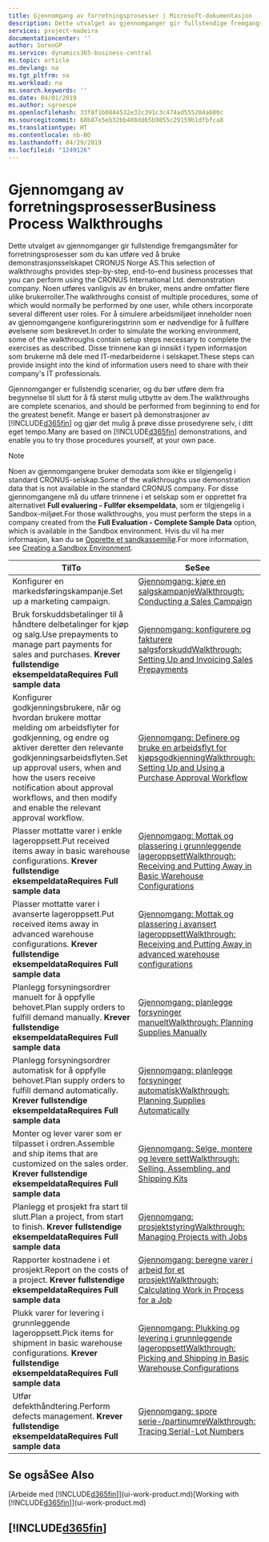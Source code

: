 ```yaml
---
title: Gjennomgang av forretningsprosesser | Microsoft-dokumentasjon
description: Dette utvalget av gjennomganger gir fullstendige fremgangsmåter for forretningsprosesser som du kan utføre ved å bruke demonstrasjonsselskapet CRONUS Norge AS. Noen utføres vanligvis av én bruker, mens andre omfatter flere ulike brukerroller. For å simulere arbeidsmiljøet inneholder noen av gjennomgangene konfigureringstrinn som er nødvendige for å fullføre øvelsene som beskrevet. Disse trinnene kan gi innsikt i typen informasjon som brukerne må dele med IT-medarbeiderne i selskapet.
services: project-madeira
documentationcenter: ''
author: SorenGP
ms.service: dynamics365-business-central
ms.topic: article
ms.devlang: na
ms.tgt_pltfrm: na
ms.workload: na
ms.search.keywords: ''
ms.date: 04/01/2019
ms.author: sgroespe
ms.openlocfilehash: 33f8f1b0844532e32c391c3c474ad555204a600c
ms.sourcegitcommit: 60b87e5eb32bb408dd65b9855c29159b1dfbfca8
ms.translationtype: HT
ms.contentlocale: nb-NO
ms.lasthandoff: 04/29/2019
ms.locfileid: "1249126"
---
```

# <a name="business-process-walkthroughs"></a><span data-ttu-id="e1b51-106">Gjennomgang av forretningsprosesser</span><span class="sxs-lookup"><span data-stu-id="e1b51-106">Business Process Walkthroughs</span></span>
<span data-ttu-id="e1b51-107">Dette utvalget av gjennomganger gir fullstendige fremgangsmåter for forretningsprosesser som du kan utføre ved å bruke demonstrasjonsselskapet CRONUS Norge AS.</span><span class="sxs-lookup"><span data-stu-id="e1b51-107">This selection of walkthroughs provides step-by-step, end-to-end business processes that you can perform using the CRONUS International Ltd. demonstration company.</span></span> <span data-ttu-id="e1b51-108">Noen utføres vanligvis av én bruker, mens andre omfatter flere ulike brukerroller.</span><span class="sxs-lookup"><span data-stu-id="e1b51-108">The walkthroughs consist of multiple procedures, some of which would normally be performed by one user, while others incorporate several different user roles.</span></span> <span data-ttu-id="e1b51-109">For å simulere arbeidsmiljøet inneholder noen av gjennomgangene konfigureringstrinn som er nødvendige for å fullføre øvelsene som beskrevet.</span><span class="sxs-lookup"><span data-stu-id="e1b51-109">In order to simulate the working environment, some of the walkthroughs contain setup steps necessary to complete the exercises as described.</span></span> <span data-ttu-id="e1b51-110">Disse trinnene kan gi innsikt i typen informasjon som brukerne må dele med IT-medarbeiderne i selskapet.</span><span class="sxs-lookup"><span data-stu-id="e1b51-110">These steps can provide insight into the kind of information users need to share with their company's IT professionals.</span></span>  

 <span data-ttu-id="e1b51-111">Gjennomganger er fullstendig scenarier, og du bør utføre dem fra begynnelse til slutt for å få størst mulig utbytte av dem.</span><span class="sxs-lookup"><span data-stu-id="e1b51-111">The walkthroughs are complete scenarios, and should be performed from beginning to end for the greatest benefit.</span></span> <span data-ttu-id="e1b51-112">Mange er basert på demonstrasjoner av [!INCLUDE[d365fin](includes/d365fin_md.md)] og gjør det mulig å prøve disse prosedyrene selv, i ditt eget tempo.</span><span class="sxs-lookup"><span data-stu-id="e1b51-112">Many are based on [!INCLUDE[d365fin](includes/d365fin_md.md)] demonstrations, and enable you to try those procedures yourself, at your own pace.</span></span>  

> [!NOTE]
> <span data-ttu-id="e1b51-113">Noen av gjennomgangene bruker demodata som ikke er tilgjengelig i standard CRONUS-selskap.</span><span class="sxs-lookup"><span data-stu-id="e1b51-113">Some of the walkthroughs use demonstration data that is not available in the standard CRONUS company.</span></span> <span data-ttu-id="e1b51-114">For disse gjennomgangene må du utføre trinnene i et selskap som er opprettet fra alternativet **Full evaluering - Fullfør eksempeldata**, som er tilgjengelig i Sandbox-miljøet.</span><span class="sxs-lookup"><span data-stu-id="e1b51-114">For those walkthroughs, you must perform the steps in a company created from the **Full Evaluation - Complete Sample Data** option, which is available in the Sandbox environment.</span></span> <span data-ttu-id="e1b51-115">Hvis du vil ha mer informasjon, kan du se [Opprette et sandkassemiljø](across-how-create-sandbox-environment.md).</span><span class="sxs-lookup"><span data-stu-id="e1b51-115">For more information, see [Creating a Sandbox Environment](across-how-create-sandbox-environment.md).</span></span>

|<span data-ttu-id="e1b51-116">Til</span><span class="sxs-lookup"><span data-stu-id="e1b51-116">To</span></span>|<span data-ttu-id="e1b51-117">Se</span><span class="sxs-lookup"><span data-stu-id="e1b51-117">See</span></span>|  
|--------|---------|  
|<span data-ttu-id="e1b51-118">Konfigurer en markedsføringskampanje.</span><span class="sxs-lookup"><span data-stu-id="e1b51-118">Set up a marketing campaign.</span></span>|[<span data-ttu-id="e1b51-119">Gjennomgang: kjøre en salgskampanje</span><span class="sxs-lookup"><span data-stu-id="e1b51-119">Walkthrough: Conducting a Sales Campaign</span></span>](walkthrough-conducting-a-sales-campaign.md)|  
|<span data-ttu-id="e1b51-120">Bruk forskuddsbetalinger til å håndtere delbetalinger for kjøp og salg.</span><span class="sxs-lookup"><span data-stu-id="e1b51-120">Use prepayments to manage part payments for sales and purchases.</span></span> <span data-ttu-id="e1b51-121">**Krever fullstendige eksempeldata**</span><span class="sxs-lookup"><span data-stu-id="e1b51-121">**Requires Full sample data**</span></span> |[<span data-ttu-id="e1b51-122">Gjennomgang: konfigurere og fakturere salgsforskudd</span><span class="sxs-lookup"><span data-stu-id="e1b51-122">Walkthrough: Setting Up and Invoicing Sales Prepayments</span></span>](walkthrough-setting-up-and-invoicing-sales-prepayments.md)|  
|<span data-ttu-id="e1b51-123">Konfigurer godkjenningsbrukere, når og hvordan brukere mottar melding om arbeidsflyter for godkjenning, og endre og aktiver deretter den relevante godkjenningsarbeidsflyten.</span><span class="sxs-lookup"><span data-stu-id="e1b51-123">Set up approval users, when and how the users receive notification about approval workflows, and then modify and enable the relevant approval workflow.</span></span>|[<span data-ttu-id="e1b51-124">Gjennomgang: Definere og bruke en arbeidsflyt for kjøpsgodkjenning</span><span class="sxs-lookup"><span data-stu-id="e1b51-124">Walkthrough: Setting Up and Using a Purchase Approval Workflow</span></span>](walkthrough-setting-up-and-using-a-purchase-approval-workflow.md)|  
|<span data-ttu-id="e1b51-125">Plasser mottatte varer i enkle lageroppsett.</span><span class="sxs-lookup"><span data-stu-id="e1b51-125">Put received items away in basic warehouse configurations.</span></span> <span data-ttu-id="e1b51-126">**Krever fullstendige eksempeldata**</span><span class="sxs-lookup"><span data-stu-id="e1b51-126">**Requires Full sample data**</span></span>|[<span data-ttu-id="e1b51-127">Gjennomgang: Mottak og plassering i grunnleggende lageroppsett</span><span class="sxs-lookup"><span data-stu-id="e1b51-127">Walkthrough: Receiving and Putting Away in Basic Warehouse Configurations</span></span>](walkthrough-receiving-and-putting-away-in-basic-warehousing.md)|  
|<span data-ttu-id="e1b51-128">Plasser mottatte varer i avanserte lageroppsett.</span><span class="sxs-lookup"><span data-stu-id="e1b51-128">Put received items away in advanced warehouse configurations.</span></span> <span data-ttu-id="e1b51-129">**Krever fullstendige eksempeldata**</span><span class="sxs-lookup"><span data-stu-id="e1b51-129">**Requires Full sample data**</span></span>|[<span data-ttu-id="e1b51-130">Gjennomgang: Mottak og plassering i avansert lageroppsett</span><span class="sxs-lookup"><span data-stu-id="e1b51-130">Walkthrough: Receiving and Putting Away in advanced warehouse configurations</span></span>](walkthrough-receiving-and-putting-away-in-advanced-warehousing.md)|  
|<span data-ttu-id="e1b51-131">Planlegg forsyningsordrer manuelt for å oppfylle behovet.</span><span class="sxs-lookup"><span data-stu-id="e1b51-131">Plan supply orders to fulfill demand manually.</span></span> <span data-ttu-id="e1b51-132">**Krever fullstendige eksempeldata**</span><span class="sxs-lookup"><span data-stu-id="e1b51-132">**Requires Full sample data**</span></span>|[<span data-ttu-id="e1b51-133">Gjennomgang: planlegge forsyninger manuelt</span><span class="sxs-lookup"><span data-stu-id="e1b51-133">Walkthrough: Planning Supplies Manually</span></span>](walkthrough-planning-supplies-manually.md)|  
|<span data-ttu-id="e1b51-134">Planlegg forsyningsordrer automatisk for å oppfylle behovet.</span><span class="sxs-lookup"><span data-stu-id="e1b51-134">Plan supply orders to fulfill demand automatically.</span></span> <span data-ttu-id="e1b51-135">**Krever fullstendige eksempeldata**</span><span class="sxs-lookup"><span data-stu-id="e1b51-135">**Requires Full sample data**</span></span>|[<span data-ttu-id="e1b51-136">Gjennomgang: planlegge forsyninger automatisk</span><span class="sxs-lookup"><span data-stu-id="e1b51-136">Walkthrough: Planning Supplies Automatically</span></span>](walkthrough-planning-supplies-automatically.md)|  
|<span data-ttu-id="e1b51-137">Monter og lever varer som er tilpasset i ordren.</span><span class="sxs-lookup"><span data-stu-id="e1b51-137">Assemble and ship items that are customized on the sales order.</span></span> <span data-ttu-id="e1b51-138">**Krever fullstendige eksempeldata**</span><span class="sxs-lookup"><span data-stu-id="e1b51-138">**Requires Full sample data**</span></span>|[<span data-ttu-id="e1b51-139">Gjennomgang: Selge, montere og levere sett</span><span class="sxs-lookup"><span data-stu-id="e1b51-139">Walkthrough: Selling, Assembling, and Shipping Kits</span></span>](walkthrough-selling-assembling-and-shipping-kits.md)|  
|<span data-ttu-id="e1b51-140">Planlegg et prosjekt fra start til slutt.</span><span class="sxs-lookup"><span data-stu-id="e1b51-140">Plan a project, from start to finish.</span></span> <span data-ttu-id="e1b51-141">**Krever fullstendige eksempeldata**</span><span class="sxs-lookup"><span data-stu-id="e1b51-141">**Requires Full sample data**</span></span>|[<span data-ttu-id="e1b51-142">Gjennomgang: prosjektstyring</span><span class="sxs-lookup"><span data-stu-id="e1b51-142">Walkthrough: Managing Projects with Jobs</span></span>](walkthrough-managing-projects-with-jobs.md)|  
|<span data-ttu-id="e1b51-143">Rapporter kostnadene i et prosjekt.</span><span class="sxs-lookup"><span data-stu-id="e1b51-143">Report on the costs of a project.</span></span> <span data-ttu-id="e1b51-144">**Krever fullstendige eksempeldata**</span><span class="sxs-lookup"><span data-stu-id="e1b51-144">**Requires Full sample data**</span></span>|[<span data-ttu-id="e1b51-145">Gjennomgang: beregne varer i arbeid for et prosjekt</span><span class="sxs-lookup"><span data-stu-id="e1b51-145">Walkthrough: Calculating Work in Process for a Job</span></span>](walkthrough-calculating-work-in-process-for-a-job.md)|  
|<span data-ttu-id="e1b51-146">Plukk varer for levering i grunnleggende lageroppsett.</span><span class="sxs-lookup"><span data-stu-id="e1b51-146">Pick items for shipment in basic warehouse configurations.</span></span> <span data-ttu-id="e1b51-147">**Krever fullstendige eksempeldata**</span><span class="sxs-lookup"><span data-stu-id="e1b51-147">**Requires Full sample data**</span></span>|[<span data-ttu-id="e1b51-148">Gjennomgang: Plukking og levering i grunnleggende lageroppsett</span><span class="sxs-lookup"><span data-stu-id="e1b51-148">Walkthrough: Picking and Shipping in Basic Warehouse Configurations</span></span>](walkthrough-picking-and-shipping-in-basic-warehousing.md)|  
|<span data-ttu-id="e1b51-149">Utfør defekthåndtering.</span><span class="sxs-lookup"><span data-stu-id="e1b51-149">Perform defects management.</span></span> <span data-ttu-id="e1b51-150">**Krever fullstendige eksempeldata**</span><span class="sxs-lookup"><span data-stu-id="e1b51-150">**Requires Full sample data**</span></span>|[<span data-ttu-id="e1b51-151">Gjennomgang: spore serie-/partinumre</span><span class="sxs-lookup"><span data-stu-id="e1b51-151">Walkthrough: Tracing Serial-Lot Numbers</span></span>](walkthrough-tracing-serial-lot-numbers.md)|  

## <a name="see-also"></a><span data-ttu-id="e1b51-152">Se også</span><span class="sxs-lookup"><span data-stu-id="e1b51-152">See Also</span></span>
<span data-ttu-id="e1b51-153">[Arbeide med [!INCLUDE[d365fin](includes/d365fin_md.md)]](ui-work-product.md)</span><span class="sxs-lookup"><span data-stu-id="e1b51-153">[Working with [!INCLUDE[d365fin](includes/d365fin_md.md)]](ui-work-product.md)</span></span>  

## [!INCLUDE[d365fin](includes/free_trial_md.md)]  
